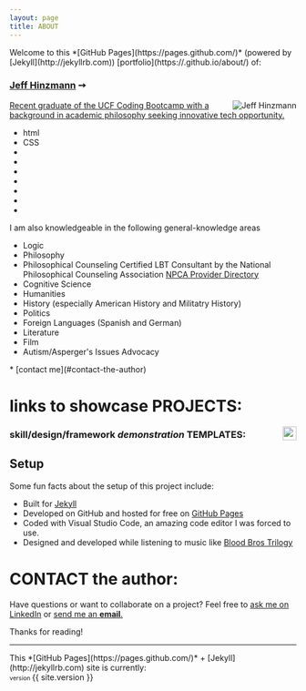```yaml
---
layout: page
title: ABOUT
---
```

<div class="container-fluid">
Welcome to this *[GitHub Pages](https://pages.github.com/)* (powered by [Jekyll](http://jekyllrb.com)) [portfolio](https://.github.io/about/) of:

### [Jeff Hinzmann](https://github.com/JAHinzmann) &#10137; []()

<img style="float: right;" src="" alt="Jeff Hinzmann"/>
<p class="message">
<a href="">Recent graduate of the UCF Coding Bootcamp with a background in academic philosophy seeking innovative tech opportunity.</a>
</p>
<div class="row">
 <div class="col-xs-12 col-md-4">
     <ul>
        <li>html</li>
        <li>CSS</li>
        <li></li>
        <li></li>
        <li></li>
        <li></li>
        <li></li>
        <li></li>
        <li></li>
    </ul>
</div>
<div class="col-xs-12 col-md-8">
<p>I am also knowledgeable in the following general-knowledge areas</p>
<ul>
<li>Logic</li>
    <li>Philosophy</li>
    <li>Philosophical Counseling Certified LBT Consultant by the National Philosophical Counseling Association
        <a href="http://npcassoc.org/philosophical-counselor-directory/">NPCA Provider Directory</a>
    </li>
    <li>Cognitive Science</li>
    <li>Humanities</li>
    <li>History (especially American History and Militatry History)</li>
    <li>Politics</li>
    <li>Foreign Languages (Spanish and German)</li>
    <li>Literature</li>
    <li>Film</li>
    <li>Autism/Asperger's Issues Advocacy</li>
</ul>

</div>
</div>
* [contact me](#contact-the-author)

# links to showcase PROJECTS:

<img style="float: right;" src="" alt="" height="24px" width="24px" />

### skill/design/framework *demonstration* TEMPLATES:

## Setup

Some fun facts about the setup of this project include:

* Built for [Jekyll](http://jekyllrb.com)
* Developed on GitHub and hosted for free on [GitHub Pages](https://pages.github.com)
* Coded with Visual Studio Code, an amazing code editor I was forced to use.
* Designed and developed while listening to music like [Blood Bros Trilogy](https://soundcloud.com/maddecent/sets/blood-bros-series)

# CONTACT the author:
<p class="message">Have questions or want to collaborate on a project? Feel free to <a href="" target="_blank">ask me on LinkedIn</a> or <a href="mailto:JAHinzmann@gmail.com">send me an <strong>email</strong>.</a></p>

Thanks for reading!
<hr>
This *[GitHub Pages](https://pages.github.com/)* + [Jekyll](http://jekyllrb.com) site is currently:
<br>
<span style="font-size:0.66rem;">version </span><span>{{ site.version }}</span>
</div>  <!--End Bootstrap Container Div-->